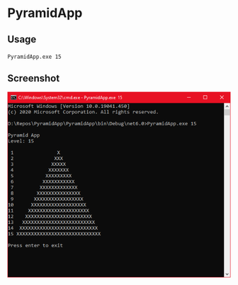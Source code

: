 # PyramidApp

## Usage
`PyramidApp.exe 15`

## Screenshot
![Pyramid App](PyramidApp-Screenshot.png)
